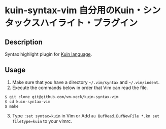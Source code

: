 # kuin-syntax-vim 自分用のKuin・シンタックスハイライト・プラグイン
## Description
Syntax highlight plugin for [Kuin language](https://kuina.ch/kuin).
## Usage
1. Make sure that you have a directory `~/.vim/syntax` and `~/.vim/indent`.
2. Execute the commands below in order that Vim can read the file.
```bash
$ git clone git@github.com/vm-xeck/kuin-syntax-vim
$ cd kuin-syntax-vim
$ make
```
3. Type `:set syntax=kuin` in Vim or Add `au BufRead,BufNewFile *.kn set filetype=kuin` to your vimrc.
